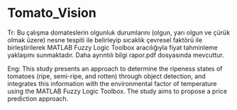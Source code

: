 # Tomato_Vision

Tr:
Bu çalışma domateslerin olgunluk durumlarını (olgun, yarı olgun ve çürük olmak üzere) nesne tespiti ile belirleyip sıcaklık çevresel faktörü ile birleştirilerek MATLAB Fuzzy Logic Toolbox aracılığıyla fiyat tahminleme yaklaşımı sunmaktadır. Daha ayrıntılı bilgi rapor.pdf dosyasında mevcuttur.

Eng:
This study presents an approach to determine the ripeness states of tomatoes (ripe, semi-ripe, and rotten) through object detection, and integrates this information with the environmental factor of temperature using the MATLAB Fuzzy Logic Toolbox. The study aims to propose a price prediction approach.
